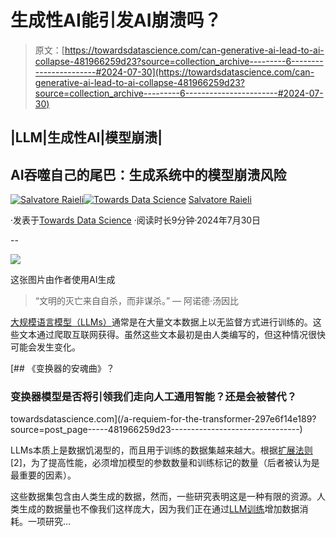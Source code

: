 # 生成性AI能引发AI崩溃吗？

> 原文：[https://towardsdatascience.com/can-generative-ai-lead-to-ai-collapse-481966259d23?source=collection_archive---------6-----------------------#2024-07-30](https://towardsdatascience.com/can-generative-ai-lead-to-ai-collapse-481966259d23?source=collection_archive---------6-----------------------#2024-07-30)

## |LLM|生成性AI|模型崩溃|

## AI吞噬自己的尾巴：生成系统中的模型崩溃风险

[](https://salvatore-raieli.medium.com/?source=post_page---byline--481966259d23--------------------------------)[![Salvatore Raieli](../Images/6bb4520e2df40d20283e7283141b5e06.png)](https://salvatore-raieli.medium.com/?source=post_page---byline--481966259d23--------------------------------)[](https://towardsdatascience.com/?source=post_page---byline--481966259d23--------------------------------)[![Towards Data Science](../Images/a6ff2676ffcc0c7aad8aaf1d79379785.png)](https://towardsdatascience.com/?source=post_page---byline--481966259d23--------------------------------) [Salvatore Raieli](https://salvatore-raieli.medium.com/?source=post_page---byline--481966259d23--------------------------------)

·发表于[Towards Data Science](https://towardsdatascience.com/?source=post_page---byline--481966259d23--------------------------------) ·阅读时长9分钟·2024年7月30日

--

![](../Images/b8b486423beca38a2f4ae4b4a4db6a7c.png)

这张图片由作者使用AI生成

> “文明的灭亡来自自杀，而非谋杀。” — 阿诺德·汤因比

[大规模语言模型（LLMs）](https://github.com/SalvatoreRa/tutorial/blob/main/artificial%20intelligence/FAQ.md#:~:text=What%20is%20a%20Large%20Language%20Model%20(LLM)%3F)通常是在大量文本数据上以无监督方式进行训练的。这些文本通过爬取互联网获得。虽然这些文本最初是由人类编写的，但这种情况很快可能会发生变化。

[](/a-requiem-for-the-transformer-297e6f14e189?source=post_page-----481966259d23--------------------------------) [## 《变换器的安魂曲》？

### 变换器模型是否将引领我们走向人工通用智能？还是会被替代？

towardsdatascience.com](/a-requiem-for-the-transformer-297e6f14e189?source=post_page-----481966259d23--------------------------------)

LLMs本质上是数据饥渴型的，而且用于训练的数据集越来越大。根据[扩展法则](https://github.com/SalvatoreRa/tutorial/blob/main/artificial%20intelligence/FAQ.md#:~:text=What%20does%20it%20mean%20emergent%20properties%3F%20what%20it%20is%20the%20scaling%20law%3F) [2]，为了提高性能，必须增加模型的参数数量和训练标记的数量（后者被认为是最重要的因素）。

这些数据集包含由人类生成的数据，然而，一些研究表明这是一种有限的资源。人类生成的数据量也不像我们这样庞大，因为我们正在通过[LLM训练](https://venturebeat.com/ai/ais-hunger-games-a-lucrative-data-market-is-exploding-to-feed-insatiable-llms-the-ai-beat/)增加数据消耗。一项研究…
